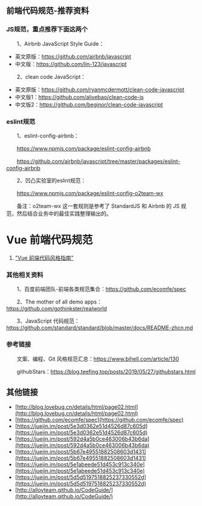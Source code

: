 ## 前端代码规范-推荐资料

### JS规范，重点推荐下面这两个

　　1、Airbnb JavaScript Style Guide：

- 英文原版：https://github.com/airbnb/javascript
- 中文版：https://github.com/lin-123/javascript

　　2、clean code JavaScript：

- 英文原版：https://github.com/ryanmcdermott/clean-code-javascript
- 中文版1：https://github.com/alivebao/clean-code-js
- 中文版2：https://github.com/beginor/clean-code-javascript

### eslint规范

　　1、eslint-config-airbnb：

　　https://www.npmjs.com/package/eslint-config-airbnb

　　https://github.com/airbnb/javascript/tree/master/packages/eslint-config-airbnb

　　2、凹凸实验室的eslint规范：

　　https://www.npmjs.com/package/eslint-config-o2team-wx

　　备注：o2team-wx 这一套规则是参考了 StandardJS 和 Airbnb 的 JS 规范，然后结合业务中的最佳实践整理输出的。

# Vue 前端代码规范

1. ["Vue 前端代码风格指南"](siyuan://blocks/20210814173313-zppl245)

### 其他相关资料

　　1、百度前端团队-前端各类规范集合：https://github.com/ecomfe/spec

　　2、The mother of all demo apps：https://github.com/gothinkster/realworld

　　3、JavaScript 代码规范：https://github.com/standard/standard/blob/master/docs/README-zhcn.md

### 参考链接

　　文案、编程、Git 风格规范汇总：https://www.bihell.com/article/130

　　githubStars：https://blog.teefing.top/posts/2019/05/27/githubstars.html

## 其他链接

- [http://blog.lovebug.cn/details/html/page02.html](http://blog.lovebug.cn/details/html/page02.html)
- [https://github.com/ecomfe/spec](https://github.com/ecomfe/spec)
- [https://juejin.im/post/5e3d0362e51d4526d87c605d](https://juejin.im/post/5e3d0362e51d4526d87c605d)
- [https://juejin.im/post/592d4a5b0ce463006b43b6da](https://juejin.im/post/592d4a5b0ce463006b43b6da)
- [https://juejin.im/post/5b67e49551882508603d1431](https://juejin.im/post/5b67e49551882508603d1431)
- [https://juejin.im/post/5e1abeede51d453c913c340e](https://juejin.im/post/5e1abeede51d453c913c340e)
- [https://juejin.im/post/5d5d5197518825237330552d](https://juejin.im/post/5d5d5197518825237330552d)
- [http://alloyteam.github.io/CodeGuide/](http://alloyteam.github.io/CodeGuide/)
